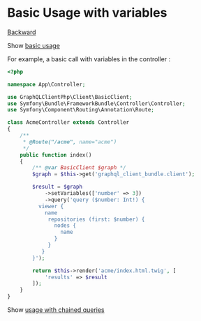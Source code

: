 Basic Usage with variables
==========================

[Backward](../bundle-usage.md)

Show [basic usage](./basic.md)

For example, a basic call with variables in the controller : 
```php
<?php

namespace App\Controller;

use GraphQLClientPhp\Client\BasicClient;
use Symfony\Bundle\FrameworkBundle\Controller\Controller;
use Symfony\Component\Routing\Annotation\Route;

class AcmeController extends Controller
{
    /**
     * @Route("/acme", name="acme")
     */
    public function index()
    {
        /** @var BasicClient $graph */
        $graph = $this->get('graphql_client_bundle.client');

        $result = $graph
            ->setVariables(['number' => 3])
            ->query('query ($number: Int!) {
          viewer {
            name
             repositories (first: $number) {
               nodes {
                 name
               }
             }
           }
        }');

        return $this->render('acme/index.html.twig', [
            'results' => $result
        ]);
    }
}
```

Show [usage with chained queries](./basic-with-chained.md)
